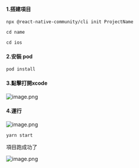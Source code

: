 #### 1.搭建項目
```
npx @react-native-community/cli init ProjectName
```
```
cd name
```
```
cd ios
```

#### 2.安裝 pod
```
pod install      
```

#### 3.點擊打開xcode
![image.png](https://upload-images.jianshu.io/upload_images/29487578-823a0c84540237e5.png?imageMogr2/auto-orient/strip%7CimageView2/2/w/1240)

#### 4.運行
![image.png](https://upload-images.jianshu.io/upload_images/29487578-10d3eb2191b47211.png?imageMogr2/auto-orient/strip%7CimageView2/2/w/1240)
```
yarn start        
```

項目跑成功了

![image.png](https://upload-images.jianshu.io/upload_images/29487578-bdc8bb5a4d0690a3.png?imageMogr2/auto-orient/strip%7CimageView2/2/w/1240)
